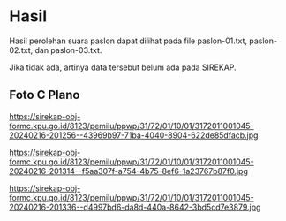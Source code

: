 # Hasil

Hasil perolehan suara paslon dapat dilihat pada file paslon-01.txt, paslon-02.txt, dan paslon-03.txt.

Jika tidak ada, artinya data tersebut belum ada pada SIREKAP.

## Foto C Plano

https://sirekap-obj-formc.kpu.go.id/8123/pemilu/ppwp/31/72/01/10/01/3172011001045-20240216-201256--43969b97-71ba-4040-8904-622de85dfacb.jpg

https://sirekap-obj-formc.kpu.go.id/8123/pemilu/ppwp/31/72/01/10/01/3172011001045-20240216-201314--f5aa307f-a754-4b75-8ef6-1a23767b87f0.jpg

https://sirekap-obj-formc.kpu.go.id/8123/pemilu/ppwp/31/72/01/10/01/3172011001045-20240216-201336--d4997bd6-da8d-440a-8642-3bd5cd7e3879.jpg
